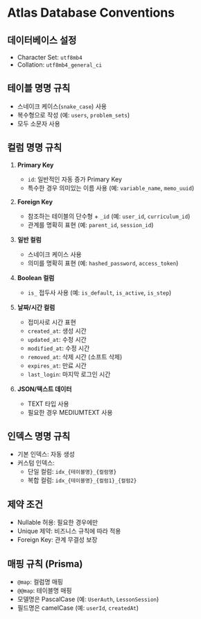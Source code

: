 # Atlas Database Conventions

## 데이터베이스 설정
- Character Set: `utf8mb4`
- Collation: `utf8mb4_general_ci`

## 테이블 명명 규칙
- 스네이크 케이스(`snake_case`) 사용
- 복수형으로 작성 (예: `users`, `problem_sets`)
- 모두 소문자 사용

## 컬럼 명명 규칙
1. **Primary Key**
   - `id`: 일반적인 자동 증가 Primary Key
   - 특수한 경우 의미있는 이름 사용 (예: `variable_name`, `memo_uuid`)

2. **Foreign Key**
   - 참조하는 테이블의 단수형 + `_id` (예: `user_id`, `curriculum_id`)
   - 관계를 명확히 표현 (예: `parent_id`, `session_id`)

3. **일반 컬럼**
   - 스네이크 케이스 사용
   - 의미를 명확히 표현 (예: `hashed_password`, `access_token`)

4. **Boolean 컬럼**
   - `is_` 접두사 사용 (예: `is_default`, `is_active`, `is_step`)

5. **날짜/시간 컬럼**
   - 접미사로 시간 표현
   - `created_at`: 생성 시간
   - `updated_at`: 수정 시간
   - `modified_at`: 수정 시간
   - `removed_at`: 삭제 시간 (소프트 삭제)
   - `expires_at`: 만료 시간
   - `last_login`: 마지막 로그인 시간

6. **JSON/텍스트 데이터**
   - TEXT 타입 사용
   - 필요한 경우 MEDIUMTEXT 사용

## 인덱스 명명 규칙
- 기본 인덱스: 자동 생성
- 커스텀 인덱스: 
  - 단일 컬럼: `idx_{테이블명}_{컬럼명}`
  - 복합 컬럼: `idx_{테이블명}_{컬럼1}_{컬럼2}`

## 제약 조건
- Nullable 허용: 필요한 경우에만
- Unique 제약: 비즈니스 규칙에 따라 적용
- Foreign Key: 관계 무결성 보장

## 매핑 규칙 (Prisma)
- `@map`: 컬럼명 매핑
- `@@map`: 테이블명 매핑
- 모델명은 PascalCase (예: `UserAuth`, `LessonSession`)
- 필드명은 camelCase (예: `userId`, `createdAt`)
